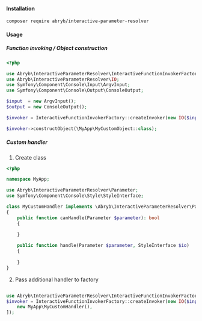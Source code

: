 #### Installation

```shell script
composer require abryb/interactive-parameter-resolver
```

#### Usage

##### Function invoking / Object construction
```php
<?php

use Abryb\InteractiveParameterResolver\InteractiveFunctionInvokerFactory;
use Abryb\InteractiveParameterResolver\IO;
use Symfony\Component\Console\Input\ArgvInput;
use Symfony\Component\Console\Output\ConsoleOutput;

$input  = new ArgvInput();
$output = new ConsoleOutput();

$invoker = InteractiveFunctionInvokerFactory::createInvoker(new IO($input, $output));

$invoker->constructObject(\MyApp\MyCustomObject::class);

```

##### Custom handler

1. Create class

```php
<?php

namespace MyApp;

use Abryb\InteractiveParameterResolver\Parameter;
use Symfony\Component\Console\Style\StyleInterface;

class MyCustomHandler implements \Abryb\InteractiveParameterResolver\ParameterHandlerInterface
{
    public function canHandle(Parameter $parameter): bool
    {
        
    }

    public function handle(Parameter $parameter, StyleInterface $io)
    {
        
    }   
}
```

2. Pass additional handler to factory

```php

use Abryb\InteractiveParameterResolver\InteractiveFunctionInvokerFactory;
$invoker = InteractiveFunctionInvokerFactory::createInvoker(new IO($input, $output), [
    new MyApp\MyCustomHandler(),
]);

```

